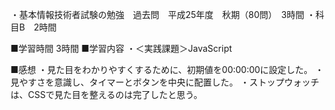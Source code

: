 ・基本情報技術者試験の勉強　過去問　平成25年度　秋期（80問）　3時間
・科目B　2時間


■学習時間
3時間
■学習内容
・＜実践課題＞JavaScript

■感想
・見た目をわかりやすくするために、初期値を00:00:00に設定した。
・見やすさを意識し、タイマーとボタンを中央に配置した。
・ストップウォッチは、CSSで見た目を整えるのは完了したと思う。
